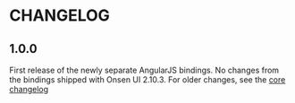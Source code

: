 
CHANGELOG
====

1.0.0
---
First release of the newly separate AngularJS bindings. No changes from the bindings shipped with Onsen UI 2.10.3. For older changes, see the [core changelog](../../CHANGELOG.md)
